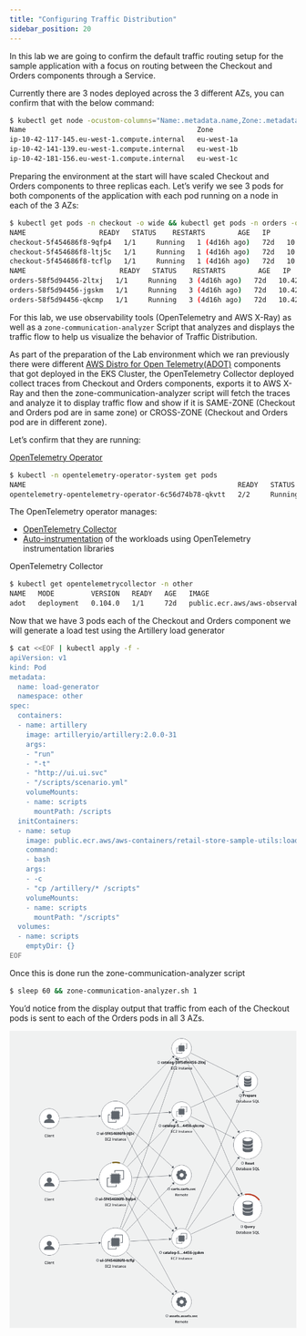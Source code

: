 ```yaml
---
title: "Configuring Traffic Distribution"
sidebar_position: 20
---
```


In this lab we are going to confirm the default traffic routing setup for the sample application with a focus on routing between the Checkout and Orders components through a Service.

Currently there are 3 nodes deployed across the 3 different AZs, you can confirm that with the below command: 


```bash
$ kubectl get node -ocustom-columns="Name:.metadata.name,Zone:.metadata.labels.topology\.kubernetes\.io/zone"
Name                                          Zone
ip-10-42-117-145.eu-west-1.compute.internal   eu-west-1a
ip-10-42-141-139.eu-west-1.compute.internal   eu-west-1b
ip-10-42-181-156.eu-west-1.compute.internal   eu-west-1c
```

Preparing the environment at the start will have scaled Checkout and Orders components to three replicas each. Let’s verify we see 3 pods for both components of the application with each pod running on a node in each of the 3 AZs:


```bash
$ kubectl get pods -n checkout -o wide && kubectl get pods -n orders -o wide
NAME                  READY   STATUS    RESTARTS        AGE   IP              NODE                                          NOMINATED NODE   READINESS GATES
checkout-5f454686f8-9qfp4   1/1     Running   1 (4d16h ago)   72d   10.42.124.229   ip-10-42-117-145.eu-west-1.compute.internal   <none>           <none>
checkout-5f454686f8-ltj5c   1/1     Running   1 (4d16h ago)   72d   10.42.150.160   ip-10-42-141-139.eu-west-1.compute.internal   <none>           <none>
checkout-5f454686f8-tcflp   1/1     Running   1 (4d16h ago)   72d   10.42.185.85    ip-10-42-181-156.eu-west-1.compute.internal   <none>           <none>
NAME                       READY   STATUS    RESTARTS        AGE   IP              NODE                                          NOMINATED NODE   READINESS GATES
orders-58f5d94456-2ltxj   1/1     Running   3 (4d16h ago)   72d   10.42.116.225   ip-10-42-117-145.eu-west-1.compute.internal   <none>           <none>
orders-58f5d94456-jgskm   1/1     Running   3 (4d16h ago)   72d   10.42.150.167   ip-10-42-141-139.eu-west-1.compute.internal   <none>           <none>
orders-58f5d94456-qkcmp   1/1     Running   3 (4d16h ago)   72d   10.42.185.86    ip-10-42-181-156.eu-west-1.compute.internal   <none>           <none>
```

For this lab, we use observability tools (OpenTelemetry and AWS X-Ray) as well as a `zone-communication-analyzer` Script that analyzes and displays the traffic flow to help us visualize the behavior of Traffic Distribution.

As part of the preparation of the Lab environment which we ran previously there were different [AWS Distro for Open Telemetry(ADOT)](https://aws.amazon.com/otel/) components that got deployed in the EKS Cluster, the OpenTelemetry Collector deployed collect traces from Checkout and Orders components, exports it to AWS X-Ray and then the zone-communication-analyzer script will fetch the traces and analyze it to display traffic flow and show if it is SAME-ZONE (Checkout and Orders pod are in same zone) or CROSS-ZONE (Checkout and Orders pod are in different zone).

Let’s confirm that they are running:

[OpenTelemetry Operator](https://github.com/open-telemetry/opentelemetry-operator)

```bash
$ kubectl -n opentelemetry-operator-system get pods
NAME                                                    READY   STATUS    RESTARTS        AGE
opentelemetry-opentelemetry-operator-6c56d74b78-qkvtt   2/2     Running   2 (4d16h ago)   78d
```

The OpenTelemetry operator manages:

- [OpenTelemetry Collector](https://github.com/open-telemetry/opentelemetry-collector)
- [Auto-instrumentation](https://opentelemetry.io/docs/concepts/instrumentation/automatic/) of the workloads using OpenTelemetry instrumentation libraries

OpenTelemetry Collector

```bash
$ kubectl get opentelemetrycollector -n other
NAME   MODE         VERSION   READY   AGE   IMAGE                                                         MANAGEMENT
adot   deployment   0.104.0   1/1     72d   public.ecr.aws/aws-observability/aws-otel-collector:v0.40.0   managed
```



Now that we have 3 pods each of the Checkout and Orders component we will generate a load test using the Artillery load generator 


```bash test=false
$ cat <<EOF | kubectl apply -f -
apiVersion: v1
kind: Pod
metadata:
  name: load-generator
  namespace: other
spec:
  containers:
  - name: artillery
    image: artilleryio/artillery:2.0.0-31
    args:
    - "run"
    - "-t"
    - "http://ui.ui.svc"
    - "/scripts/scenario.yml"
    volumeMounts:
    - name: scripts
      mountPath: /scripts
  initContainers:
  - name: setup
    image: public.ecr.aws/aws-containers/retail-store-sample-utils:load-gen.1.2.1
    command:
    - bash
    args:
    - -c
    - "cp /artillery/* /scripts"
    volumeMounts:
    - name: scripts
      mountPath: "/scripts"
  volumes:
  - name: scripts
    emptyDir: {}
EOF
```


Once this is done run the zone-communication-analyzer script

```bash
$ sleep 60 && zone-communication-analyzer.sh 1
```

You’d notice from the display output that traffic from each of the Checkout pods is sent to each of the Orders pods in all 3 AZs.


![Architecture Diagram](./assets/trafficdistribution-before.png)
